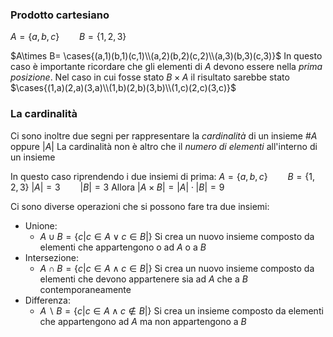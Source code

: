 ### Prodotto cartesiano
$A=\{a,b,c\}\qquad B=\{1,2,3\}$

$A\times B= \cases{(a,1)(b,1)(c,1)\\(a,2)(b,2)(c,2)\\(a,3)(b,3)(c,3)}$
In questo caso è importante ricordare che gli elementi di $A$ devono essere nella *prima posizione*.
Nel caso in cui fosse stato $B\times A$ il risultato sarebbe stato $\cases{(1,a)(2,a)(3,a)\\(1,b)(2,b)(3,b)\\(1,c)(2,c)(3,c)}$

### La cardinalità
Ci sono inoltre due segni per rappresentare la *cardinalità* di un insieme
$\#A$ oppure $|A|$
La cardinalità non è altro che il *numero di elementi* all'interno di un insieme

In questo caso riprendendo i due insiemi di prima:
$A=\{a,b,c\}\qquad B=\{1,2,3\}$
$|A|=3\qquad |B|=3$
Allora  $|A\times B|= |A|\cdot|B|=9$

Ci sono diverse operazioni che si possono fare tra due insiemi:
- Unione:
	- $A\cup B=\{c|c\in A \vee c\in B |\}$ Si crea un nuovo insieme composto da elementi che appartengono o ad $A$ o a $B$
- Intersezione:
	- $A\cap B = \{c|c\in A \wedge c\in B|\}$ Si crea un nuovo insieme composto da elementi che devono appartenere sia ad $A$ che a $B$ contemporaneamente
- Differenza:
	- $A \backslash B= \{c|c\in A\wedge c\notin B|\}$ Si crea un insieme composto da elementi che appartengono ad $A$ ma non appartengono a $B$
